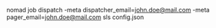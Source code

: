 nomad job dispatch -meta dispatcher_email=john.doe@mail.com -meta pager_email=john.doe@mail.com sls config.json